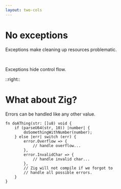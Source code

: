 ```yaml
---
layout: two-cols
---
```

# No exceptions

<Transform scale="0.85">

Exceptions make cleaning up resources problematic.

<Citation
  citeHref="https://google.github.io/styleguide/cppguide.html#Exceptions"
  citeText="Google C++ Style Guide">
  <template v-slot:quote>
    <p slot="quote">
    When you add a <code class="inline-code">throw</code> statement to an existing function, you must examine all of its transitive callers. Either they must make at least the basic exception safety guarantee, or they must never catch the exception and be happy with the program terminating as a result. For instance, if <code class="inline-code">f()</code> calls <code class="inline-code">g()</code> calls <code class="inline-code">h()</code>, and <code class="inline-code">h</code> throws an exception that <code class="inline-code">f</code> catches, <code class="inline-code">g</code> has to be careful or it may not clean up properly.
    </p>
  </template>
</Citation>

<br>

Exceptions hide control flow.

<Citation
  citeHref="https://google.github.io/styleguide/cppguide.html#Exceptions"
  citeText="Google C++ Style Guide">
  <template v-slot:quote>
    <p slot="quote">
    [...] exceptions make the control flow of programs difficult to evaluate by looking at code: functions may return in places you don't expect. This causes maintainability and debugging difficulties.</p>
  </template>
</Citation>

</Transform>

::right::

# What about Zig?

<Transform scale="0.85">

Errors can be handled like any other value.

```text
fn doAThing(str: []u8) void {
    if (parseU64(str, 10)) |number| {
        doSomethingWithNumber(number);
    } else |err| switch (err) {
        error.Overflow => {
            // handle overflow...
        },
        error.InvalidChar => {
            // handle invalid char...
        },
        // Zig will not compile if we forgot to
        // handle all possible errors.
    }
}
```

</Transform>

<!--
-->

